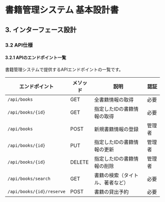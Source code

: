# 書籍管理システム 基本設計書

## 3. インターフェース設計

### 3.2 API仕様

#### 3.2.1 APIのエンドポイント一覧

書籍管理システムで提供するAPIエンドポイントの一覧です。

| エンドポイント            | メソッド | 説明                             | 認証  |
|--------------------------|----------|----------------------------------|-------|
| `/api/books`             | GET      | 全書籍情報の取得                 | 必要  |
| `/api/books/{id}`        | GET      | 指定したIDの書籍情報の取得       | 必要  |
| `/api/books`             | POST     | 新規書籍情報の登録               | 管理者|
| `/api/books/{id}`        | PUT      | 指定したIDの書籍情報の更新       | 管理者|
| `/api/books/{id}`        | DELETE   | 指定したIDの書籍情報の削除       | 管理者|
| `/api/books/search`      | GET      | 書籍の検索（タイトル、著者など） | 必要  |
| `/api/books/{id}/reserve`| POST     | 書籍の貸出予約                   | 必要  |
